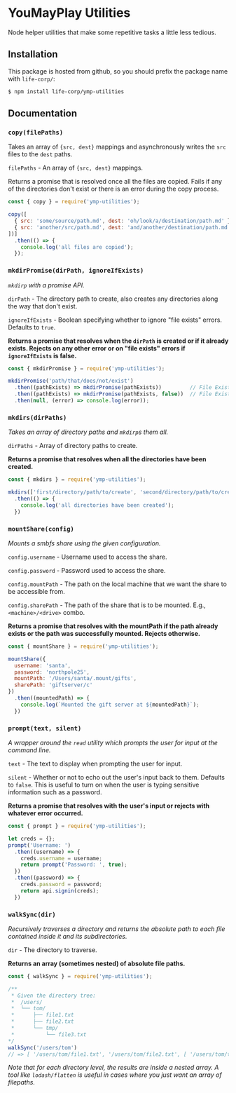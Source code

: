 # YouMayPlay Utilities

Node helper utilities that make some repetitive tasks a little less tedious.

## Installation

This package is hosted from github, so you should prefix the package name with `life-corp/`:

```sh
$ npm install life-corp/ymp-utilities
```

## Documentation

### `copy(filePaths)`

Takes an array of `{src, dest}` mappings and asynchronously writes the `src` files to the `dest` paths.

`filePaths` - An array of `{src, dest}` mappings.

Returns a promise that is resolved once all the files are copied. Fails if any of the directories don't exist or there is an error during the copy process.

```js
const { copy } = require('ymp-utilities');

copy([
  { src: 'some/source/path.md', dest: 'oh/look/a/destination/path.md' },
  { src: 'another/src/path.md', dest: 'and/another/destination/path.md' },
])]
  .then(() => {
    console.log('all files are copied');
  });
```


### `mkdirPromise(dirPath, ignoreIfExists)`
*`mkdirp` with a promise API.*

`dirPath` - The directory path to create, also creates any directories along the way that don't exist.

`ignoreIfExists` - Boolean specifying whether to ignore "file exists" errors. Defaults to `true`.

**Returns a promise that resolves when the `dirPath` is created or if it already exists. Rejects on any other error or on "file exists" errors if `ignoreIfExists` is false.**

```js
const { mkdirPromise } = require('ymp-utilities');

mkdirPromise('path/that/does/not/exist')
  .then((pathExists) => mkdirPromise(pathExists))         // File Exists is ignored, resolves
  .then((pathExists) => mkdirPromise(pathExists, false))  // File Exists is not ignored, rejects
  .then(null, (error) => console.log(error));
```


### `mkdirs(dirPaths)`

*Takes an array of directory paths and `mkdirp`s them all.*

`dirPaths` - Array of directory paths to create.

**Returns a promise that resolves when all the directories have been created.**

```js
const { mkdirs } = require('ymp-utilities');

mkdirs(['first/directory/path/to/create', 'second/directory/path/to/create'])
  .then(() => {
    console.log('all directories have been created');
  })
```


### `mountShare(config)`

*Mounts a smbfs share using the given configuration.*

`config.username` - Username used to access the share.

`config.password` - Password used to access the share.

`config.mountPath` - The path on the local machine that we want the share to be accessible from.

`config.sharePath` - The path of the share that is to be mounted. E.g., `<machine>/<drive>` combo.

**Returns a promise that resolves with the mountPath if the path already exists or the path was successfully mounted. Rejects otherwise.**

```js
const { mountShare } = require('ymp-utilities');

mountShare({
  username: 'santa',
  password: 'northpole25',
  mountPath: '/Users/santa/.mount/gifts',
  sharePath: 'giftserver/c'
})
  .then((mountedPath) => {
    console.log(`Mounted the gift server at ${mountedPath}`);
  })
```


### `prompt(text, silent)`

*A wrapper around the `read` utility which prompts the user for input at the command line.*

`text` - The text to display when prompting the user for input.

`silent` - Whether or not to echo out the user's input back to them. Defaults to `false`. This is useful to turn on when the user is typing sensitive information such as a password.

**Returns a promise that resolves with the user's input or rejects with whatever error occurred.**

```js
const { prompt } = require('ymp-utilities');

let creds = {};
prompt('Username: ')
  .then((username) => {
    creds.username = username;
    return prompt('Password: ', true);
  })
  .then((password) => {
    creds.password = password;
    return api.signin(creds);
  })
```


### `walkSync(dir)`

*Recursively traverses a directory and returns the absolute path to each file contained inside it and its subdirectories.*

`dir` - The directory to traverse.

**Returns an array (sometimes nested) of absolute file paths.**

```js
const { walkSync } = require('ymp-utilities');

/**
 * Given the directory tree:
 *  /users/
 *  └── tom/
 *      ├── file1.txt
 *      ├── file2.txt
 *      └── tmp/
 *          └── file3.txt
*/
walkSync('/users/tom') 
// => [ '/users/tom/file1.txt', '/users/tom/file2.txt', [ '/users/tom/tmp/file3.txt' ] ]
```

*Note that for each directory level, the results are inside a nested array. A tool like `lodash/flatten` is useful in cases where you just want an array of filepaths.*
